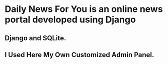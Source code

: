 # Daily News For You is an online news portal developed using Django
## Django and SQLite.
## I Used Here My Own Customized Admin Panel.
